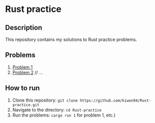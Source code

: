 # Rust practice

## Description

This repository contains my solutions to Rust practice problems.

## Problems

1. [Problem 1](src/1.rs)
2. [Problem 2](src/2.rs)
   // ...

## How to run

1. Clone this repository: `git clone
https://github.com/kiwon94/Rust-practice.git`
2. Navigate to the directory: `cd Rust-practice`
3. Run the problems: `cargo run 1` for problem 1, etc.)
